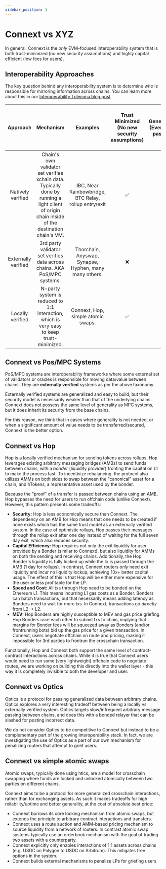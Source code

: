 ```yaml
---
sidebar_position: 3
---
```


# Connext vs XYZ

In general, Connext is the *only* EVM-focused interoperability system that is both trust-minimized (no new security assumptions) and highly capital efficient (low fees for users).

## Interoperability Approaches

The key question behind any interoperability system is to determine *who* is responsible for mirroring information across chains. You can learn more about this in our [Interoperability Trilemma blog post](https://medium.com/connext/the-interoperability-trilemma-657c2cf69f17).

|       Approach      |                                                                     Mechanism                                                                    |                        Examples                       | Trust Minimized (No new security assumptions) | Generalized (Event data passing) | Cheap/fast, easy to build, & easy to extend to more systems |
|:-------------------:|:------------------------------------------------------------------------------------------------------------------------------------------------:|:-----------------------------------------------------:|:---------------------------------------------:|:--------------------------------:|:-----------------------------------------------------------:|
| Natively verified   | Chain's own validator set verifies xchain data.  Typically done by running a light client of origin chain inside of the destination chain's VM.  | IBC, Near Rainbowbridge, BTC Relay, rollup entry/exit |                       ✅                       |                 ✅                |                              ❌                              |
| Externally verified | 3rd party validator set verifies data across chains. AKA PoS/MPC systems.                                                                        | Thorchain, Anyswap, Synapse, Hyphen, many many others.         |                       ❌                       |                 ✅                |                              ✅                              |
| Locally verified    | N-party system is reduced to 1:1 interaction, which is very easy to keep trust-minimized.                                                        | Connext, Hop, simple atomic swaps.                    |                       ✅                       |                 ❌                |                              ✅                              |

## Connext vs Pos/MPC Systems

PoS/MPC systems are interoperability frameworks where some external set of validators or oracles is responsible for moving data/value between chains. They are **externally verified** systems as per the above taxonomy.

Externally verified systems are generalized and easy to build, but their security model is necessarily weaker than that of the underlying chains. Connext does not possess the same level of generality as MPC systems, but it does inherit its security from the base chains.

For this reason, we think that in cases where generality is not needed, or when a significant amount of value needs to be transferred/secured, Connext is the better option.

## Connext vs Hop

Hop is a locally verified mechanism for sending tokens across rollups. Hop leverages existing arbitrary messaging bridges (AMBs) to send funds between chains, with a *bonder* (liquidity provider) fronting the capital on L1 to make the process fast. To incentivize rebalancing, the protocol also utilizes AMMs on both sides to swap between the "canonical" asset for a chain, and hTokens, a representative asset used by the bonder.

Because the "proof" of a transfer is passed between chains using an AMB, Hop bypasses the need for users to run offchain code (unlike Connext). However, this pattern presents some tradeoffs:

- **Security:** Hop is less economically secure than Connext. The dependency on an AMB for Hop means that one needs to be created if none exists which has the same trust model as an externally verified system. In the case of optimistic rollups, Hop passes their messages through the rollup exit after one day instead of waiting for the full seven day exit, which also reduces security.
- **Capital Efficiency:** Hop requires not only the exit liquidity for user provided by a Bonder (similar to Connext), but also liquidity for AMMs on both the sending and receiving chains. Additionally, the Hop Bonder's liquidity is fully locked up while the tx is passed through the AMB (1 day for rollups). In contrast, Connext routers *only* need exit liquidity and incur no liquidity lockup, achieving 10x+ better capital usage. The effect of this is that Hop will be either more expensive for the user or less profitable for the LP.
- **Speed and Cost:** All txs through Hop need to be bonded on the Ethereum L1. This means incurring L1 gas costs as a Bonder. Bonders can batch transactions, but that necessarily means adding latency as Bonders need to wait for more txs. In Connext, transactions go *directly* from L2 -> L2.
- **MEV:** Hop Bonders are highly susceptible to MEV and gas price griefing. Hop Bonders race each other to submit txs to chain, implying that margins for Bonder fees will be squeezed away as Bonders (and/or frontrunning bots) bid up the gas price for a given transaction. In Connext, users negotiate offchain on route and pricing, making it impossible for 3rd parties to frontrun the crosschain transaction.

Functionally, Hop and Connext both support the same level of contract-contract interactions across chains. While it is true that Connext users would need to run some (very lightweight) offchain code to negotiate routes, we are working on building this directly into the wallet layer - this way it is completely invisible to both the developer and user.

## Connext vs Optics

Optics is a protocol for passing generalized data between arbitrary chains. Optics explores a very interesting tradeoff between being a locally vs externally verified system. Optics targets slow/infrequent arbitrary message passing between chains, and does this with a bonded relayer that can be slashed for posting incorrect data.

We do not consider Optics to be competitive to Connext but instead to be a complementary part of the growing interoperability stack. In fact, we are investigating the use of Optics as a part of our own mechanism for penalizing routers that attempt to grief users.

## Connext vs simple atomic swaps

Atomic swaps, typically done using htlcs, are a model for crosschain swapping where funds are locked and unlocked atomically between two parties on different chains.

Connext aims to be a protocol for more generalized crosschain interactions, rather than for exchanging assets. As such it makes tradeoffs for high reliability/uptime and better generality, at the cost of absolute best price:
- Connext borrows its core locking mechanism from atomic swaps, but extends the principle to arbitrary contract interactions and transfers.
- Connext uses a route auction and AMM-based pricing mechanism to source liquidity from a network of routers. In contrast atomic swap systems typically use an orderbook mechanism with the goal of trading two assets with a counterparty.
- Connext explicitly only enables interactions of 1:1 assets across chains (e.g. USDC on Polygon to USDC on Arbitrum). This mitigates free options in the system.
- Connext builds external mechanisms to penalize LPs for griefing users.
